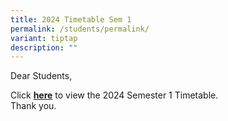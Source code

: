 ```yaml
---
title: 2024 Timetable Sem 1
permalink: /students/permalink/
variant: tiptap
description: ""
---
```

<p>Dear Students, </p><p>Click <strong><a href="/files/2024_TT_Sem_1__29_Dec____Classes.pdf" rel="noopener noreferrer nofollow" target="_blank">here</a></strong> to view the 2024 Semester 1 Timetable.<br>Thank you.</p>
